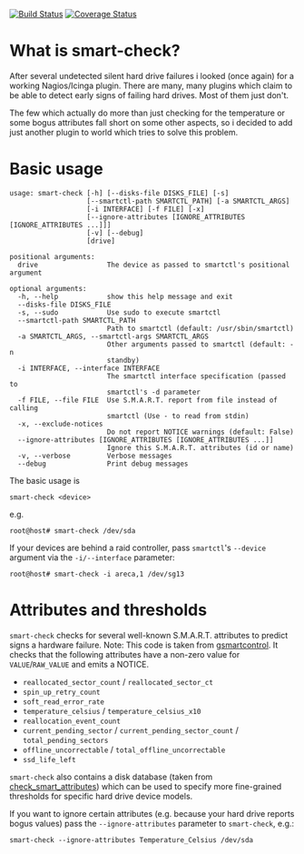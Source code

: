 [![Build Status](https://travis-ci.org/ercpe/smart-check.svg?branch=master)](https://travis-ci.org/ercpe/smart-check) [![Coverage Status](https://coveralls.io/repos/ercpe/smart-check/badge.svg?branch=master&service=github)](https://coveralls.io/github/ercpe/smart-check?branch=master)

# What is smart-check?

After several undetected silent hard drive failures i looked (once again) for a working Nagios/Icinga plugin. There are many, many plugins which claim to be able to detect early signs of failing hard drives. Most of them just don't.

The few which actually do more than just checking for the temperature or some bogus attributes fall short on some other aspects, so i decided to add just another plugin to world which tries to solve this problem.


# Basic usage

    usage: smart-check [-h] [--disks-file DISKS_FILE] [-s]
                       [--smartctl-path SMARTCTL_PATH] [-a SMARTCTL_ARGS]
                       [-i INTERFACE] [-f FILE] [-x]
                       [--ignore-attributes [IGNORE_ATTRIBUTES [IGNORE_ATTRIBUTES ...]]]
                       [-v] [--debug]
                       [drive]
    
    positional arguments:
      drive                 The device as passed to smartctl's positional argument
    
    optional arguments:
      -h, --help            show this help message and exit
      --disks-file DISKS_FILE
      -s, --sudo            Use sudo to execute smartctl
      --smartctl-path SMARTCTL_PATH
                            Path to smartctl (default: /usr/sbin/smartctl)
      -a SMARTCTL_ARGS, --smartctl-args SMARTCTL_ARGS
                            Other arguments passed to smartctl (default: -n
                            standby)
      -i INTERFACE, --interface INTERFACE
                            The smartctl interface specification (passed to
                            smartctl's -d parameter
      -f FILE, --file FILE  Use S.M.A.R.T. report from file instead of calling
                            smartctl (Use - to read from stdin)
      -x, --exclude-notices
                            Do not report NOTICE warnings (default: False)
      --ignore-attributes [IGNORE_ATTRIBUTES [IGNORE_ATTRIBUTES ...]]
                            Ignore this S.M.A.R.T. attributes (id or name)
      -v, --verbose         Verbose messages
      --debug               Print debug messages



The basic usage is 

    smart-check <device>

e.g.

    root@host# smart-check /dev/sda

If your devices are behind a raid controller, pass `smartctl`'s `--device` argument via the `-i/--interface` parameter:

    root@host# smart-check -i areca,1 /dev/sg13



# Attributes and thresholds

`smart-check` checks for several well-known S.M.A.R.T. attributes to predict signs a hardware failure. Note: This code is taken from [gsmartcontrol](http://gsmartcontrol.sourceforge.net/).
It checks that the following attributes have a non-zero value for  `VALUE`/`RAW_VALUE` and emits a NOTICE.

* `reallocated_sector_count` / `reallocated_sector_ct`
* `spin_up_retry_count`
* `soft_read_error_rate`
* `temperature_celsius` / `temperature_celsius_x10`
* `reallocation_event_count`
* `current_pending_sector` / `current_pending_sector_count` / `total_pending_sectors`
* `offline_uncorrectable` / `total_offline_uncorrectable`
* `ssd_life_left`

`smart-check` also contains a disk database (taken from [check_smart_attributes](https://github.com/thomas-krenn/check_smart_attributes)) which can be used to specify more fine-grained thresholds for specific hard drive device models.


If you want to ignore certain attributes (e.g. because your hard drive reports bogus values) pass the `--ignore-attributes` parameter to `smart-check`, e.g.:

    smart-check --ignore-attributes Temperature_Celsius /dev/sda
    
